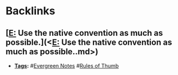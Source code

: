 
# Backlinks
## [[E:](<[E:.md>) Use the native convention as much as possible.](<[E:](<E:.md>) Use the native convention as much as possible..md>)
- **[Tags](<Tags.md>):** #[Evergreen Notes](<Evergreen Notes.md>) #[Rules of Thumb](<Rules of Thumb.md>)

